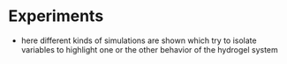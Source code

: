 # Experiments 

- here different kinds of simulations are shown which try to isolate variables to highlight one or the other behavior of the hydrogel system